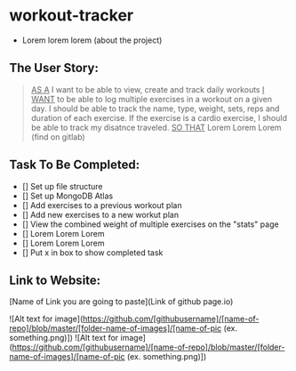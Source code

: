 # workout-tracker

- Lorem lorem lorem (about the project)

## The User Story:

> <ins>AS A</ins> I want to be able to view, create and track daily workouts
> <ins>I WANT</ins> to be able to log multiple exercises in a workout on a given day. I should be able to track the name, type, weight, sets, reps and duration of each exercise. If the exercise is a cardio exercise, I should be able to track my disatnce traveled.
> <ins>SO THAT</ins> Lorem Lorem Lorem (find on gitlab)

## Task To Be Completed:

- [] Set up file structure
- [] Set up MongoDB Atlas 
- [] Add exercises to a previous workout plan
- [] Add new exercises to a new workut plan
- [] View the combined weight of multiple exercises on the "stats" page
- [] Lorem Lorem Lorem
- [] Lorem Lorem Lorem
- [] Put x in box to show completed task

## Link to Website:

[Name of Link you are going to paste](Link of github page.io)

![Alt text for image](https://github.com/[githubusername]/[name-of-repo]/blob/master/[folder-name-of-images]/[name-of-pic (ex. something.png)])
![Alt text for image](https://github.com/[githubusername]/[name-of-repo]/blob/master/[folder-name-of-images]/[name-of-pic (ex. something.png)])
